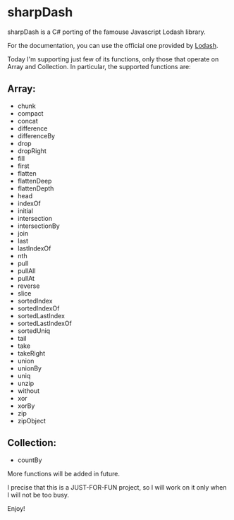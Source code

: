 # sharpDash
sharpDash is a C# porting of the famouse Javascript Lodash library.

For the documentation, you can use the official one provided by [Lodash](https://lodash.com/docs/4.17.2).

Today I'm supporting just few of its functions, only those that operate on Array and Collection. In particular, the supported functions are:

## Array:
- chunk
- compact
- concat
- difference
- differenceBy
- drop
- dropRight
- fill
- first
- flatten
- flattenDeep
- flattenDepth
- head
- indexOf
- initial
- intersection
- intersectionBy
- join
- last
- lastIndexOf
- nth
- pull
- pullAll
- pullAt
- reverse
- slice
- sortedIndex
- sortedIndexOf
- sortedLastIndex
- sortedLastIndexOf
- sortedUniq
- tail
- take
- takeRight
- union
- unionBy
- uniq
- unzip
- without
- xor
- xorBy
- zip
- zipObject

## Collection:
- countBy

More functions will be added in future.

I precise that this is a JUST-FOR-FUN project, so I will work on it only when I will not be too busy.

Enjoy!